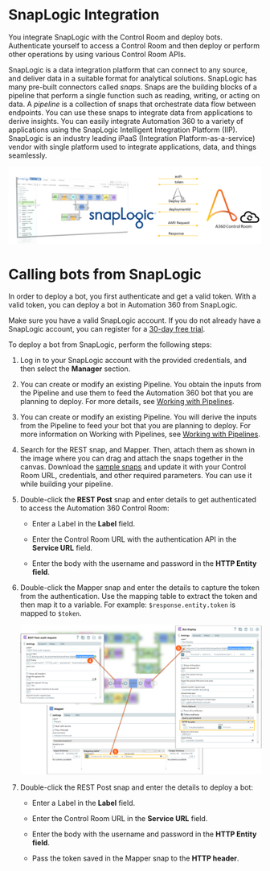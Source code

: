 # SnapLogic Integration

You integrate SnapLogic with the Control Room and deploy bots. Authenticate yourself to access a Control Room and then deploy or perform other operations by using various Control Room APIs.

SnapLogic is a data integration platform that can connect to any source, and deliver data in a suitable format for analytical solutions. SnapLogic has many pre-built connectors called *snaps*. Snaps are the building blocks of a pipeline that perform a single function such as reading, writing, or acting on data. A *pipeline* is a collection of snaps that orchestrate data flow between endpoints. You can use these snaps to integrate data from applications to derive insights. You can easily integrate Automation 360 to a variety of applications using the SnapLogic Intelligent Integration Platform \(IIP\). SnapLogic is an industry leading iPaaS \(Integration Platform-as-a-service\) vendor with single platform used to integrate applications, data, and things seamlessly.

![SnapLogic and A360 Integratoin](image/Snaplogic-A360-Integration.png)

# Calling  bots from SnapLogic

In order to deploy a bot, you first authenticate and get a valid token. With a valid token, you can deploy a bot in Automation 360 from SnapLogic.

Make sure you have a valid SnapLogic account. If you do not already have a SnapLogic account, you can register for a [30-day free trial](https://www.snaplogic.com/free-trial-agilisium).

To deploy a bot from SnapLogic, perform the following steps:

1.  Log in to your SnapLogic account with the provided credentials, and then select the **Manager** section.

2.  You can create or modify an existing Pipeline. You obtain the inputs from the Pipeline and use them to feed the Automation 360 bot that you are planning to deploy. For more details, see [Working with Pipelines](https://docs-snaplogic.atlassian.net/wiki/spaces/SD/pages/1439001/Working+with+Pipelines).

2.  You can create or modify an existing Pipeline. You will derive the inputs from the Pipeline to feed your  bot that you are planning to deploy. For more information on Working with Pipelines, see [Working with Pipelines](https://docs-snaplogic.atlassian.net/wiki/spaces/SD/pages/1439001/Working+with+Pipelines).

3.  Search for the REST snap, and Mapper. Then, attach them as shown in the image where you can drag and attach the snaps together in the canvas.
Download the [sample snaps](sample/NM-pipeline-0_2022_11_15.zip) and update it with your Control Room URL, credentials, and other required parameters. You can use it while building your pipeline.

4.  Double-click the **REST Post** snap and enter details to get authenticated to access the Automation 360 Control Room:

    *  Enter a Label in the **Label** field.

    *  Enter the Control Room URL with the authentication API in the **Service URL** field.

    *  Enter the body with the username and password in the **HTTP Entity field**.

5.  Double-click the Mapper snap and enter the details to capture the token from the authentication. Use the mapping table to extract the token and then map it to a variable. For example: `$response.entity.token` is mapped to `$token`.

    ![SnapLogic Integration](image/SnapLogic-description.png)

6.  Double-click the REST Post snap and enter the details to deploy a bot:

    *  Enter a Label in the **Label** field.

    *  Enter the Control Room URL in the **Service URL** field.

    *  Enter the body with the username and password in the **HTTP Entity field**.

    *  Pass the token saved in the Mapper snap to the **HTTP header**.
